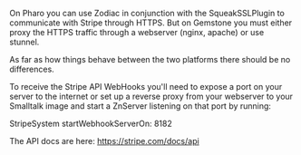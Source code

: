 On Pharo you can use Zodiac in conjunction with the SqueakSSLPlugin to communicate with Stripe through HTTPS.  But on Gemstone you must either proxy the HTTPS traffic through a webserver (nginx, apache) or use stunnel.

As far as how things behave between the two platforms there should be no differences.  


To receive the Stripe API WebHooks you'll need to expose a port on your server to the internet or set up a reverse proxy from your webserver to your Smalltalk image and start a ZnServer listening on that port by running:

StripeSystem startWebhookServerOn: 8182

The API docs are here: https://stripe.com/docs/api